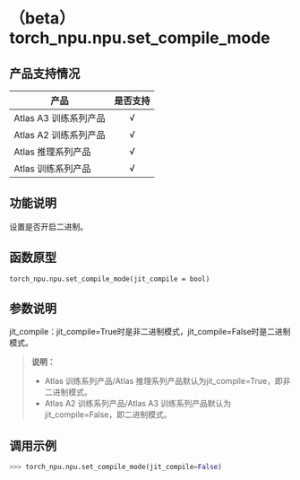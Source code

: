 # （beta）torch_npu.npu.set_compile_mode

## 产品支持情况

| 产品                                                         | 是否支持 |
| ------------------------------------------------------------ | :------: |
|<term>Atlas A3 训练系列产品</term>            |    √     |
|<term>Atlas A2 训练系列产品</term>  | √    |
|<term>Atlas 推理系列产品</term>                                       |    √     |
|<term>Atlas 训练系列产品</term>                                       |    √     |


## 功能说明

设置是否开启二进制。

## 函数原型

```
torch_npu.npu.set_compile_mode(jit_compile = bool)
```
## 参数说明

jit_compile：jit_compile=True时是非二进制模式，jit_compile=False时是二进制模式。

>**说明：**<br>
>- Atlas 训练系列产品/Atlas 推理系列产品默认为jit_compile=True，即非二进制模式。
>- Atlas A2 训练系列产品/Atlas A3 训练系列产品默认为jit_compile=False，即二进制模式。


## 调用示例

```python
>>> torch_npu.npu.set_compile_mode(jit_compile=False)
```

